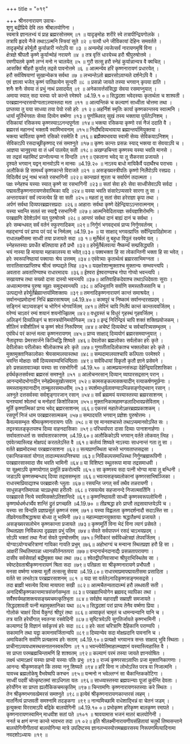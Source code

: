 +++
title = "०१९"

+++
श्रीनरनारायण उवाच-  
शृणु बद्रीप्रिये देवि ततः श्रीबालयोगिना ।  
स्वमात्रे ज्ञानलभ्यं यं प्राह ब्रह्मरसोत्तमम् ॥१ ॥
यादृङ्मोहः शरीरे स्वे तत्रापीन्द्रियगोलके ।  
तत्रापि हृदये नैजे तथाऽऽत्मनि स्त्रियां सुते ॥२ ॥
पत्यौ धने जीविकायां देहिनः समवर्तते ।  
तादृङ्मोहं हरेर्मूतौ कुर्यान्नारी नरोऽपि वा ॥३ ॥
अन्यमोहं त्यजेत्सर्वं नारायणमृषिं विना ।  
क्षेत्रज्ञे श्रीपतौ कृष्णे कुर्यान्मोहं नरायणे ॥४ ॥
तत्र वृत्तिं धारयेच्च हरौ श्रीपुरुषोत्तमे ।  
रमणीयतमे कृष्णे लग्नं मनो न चालयेत् ॥५ ॥
गुरौ सत्सु हरौ स्नेहं कुर्यान्नान्यत्र वै क्वचित् ।  
आसक्तिं श्रीहरौ कुर्यात् तद्रसे पावनोत्तमे ॥६ ॥
आत्मन्येव हरिं कृष्णनारायणं प्रधारयेत् ।  
हरौ सर्वविषयाणां सुखान्येकत्र सर्वथा ॥७ ॥
लभ्यन्तेऽतो ब्रह्मरसोऽवाप्यते दर्शनेऽपि वै ।  
एवं ज्ञात्वा भजेत् कृष्णं पातिव्रत्येन सुन्दरी ॥८ ॥
प्रसन्नो जायते तस्या भगवान् कृपया ह्यति ।  
शनैः शनैः सेवया तं प्रभुं नाथं प्रसादयेत् ॥९ ॥
अनेकावर्त्तसंसिद्धा सेवया रसमाप्नुयात् ।  
अमाया स्यात् सदा यस्याः परे कान्ते रमेश्वरे ॥4.19.१ ०॥
सिद्धदशा भवेदस्याः कृतार्थता च शाश्वती ।  
परब्रह्मानन्दरसयोग्यताऽस्यास्तदा मता ॥११ ॥
आत्यन्तिकं च कल्याणं साध्वीता चोत्तमा तथा ।  
प्राप्तव्या तु यया साध्व्या तया पेयो रसो हरेः ॥१ २॥
अहर्निशं स्मृतिः कार्या कृष्णकान्तस्य स्वात्मनि ।  
धार्या मूर्तिर्भगवतः सेव्या दिव्येन वर्ष्मणा ॥१३॥
पूर्णाब्धिवत् सुखं तस्य भक्ताया पूर्यतेऽनिशम् ।  
रसिकायां रसिकस्य कृष्णस्याऽऽनन्दपूर्णता ॥१४॥
भक्त्या रसिकया कृष्णो रसं नैजं ददाति वै ।  
ब्रह्मरसं महानन्दं भक्तायै स्वामिभावनाम् ॥१५॥
निर्दोषदिव्यभावाया ब्रह्मान्तर्यामियुक्तया ।  
भक्त्या चार्पितया कृष्णो रसिको रसमेति वै ॥१६॥
ब्रह्मैक्यभावया स्वामी सेव्यः सेविकयाऽनिशम् ।  
सेविकाऽपि रसदाच्छ्रीकृष्णाद् रसं समश्नुते ॥१७॥
कृष्णः कान्तः प्रसन्नः स्याद् भक्त्या वा सेवयाऽपि च ।  
आज्ञया चानुवृत्त्या वा तं धर्मं पालयेत् सती ॥१८॥
अखण्डचिन्ता कृष्णस्य यस्या भवति मानसे ।  
सा तद्रसं महामिष्टं प्राप्नोत्यन्या न विन्दति ॥१९॥
एकताना भवेद् या तु सैकरसा प्रजायते ।  
दृश्यते भगवान् यद्वन् मानवोऽपि न मानवः ॥4.19.२० ॥
नाऽस्य बाधो मायिकैर्वै पदार्थैश्च पराभवः ।  
अलौकिकं हि सामर्थ्यं कृष्णकान्ते विराजते ॥२१ ॥
असङ्ख्यस्त्रीपतिः कृष्णो निर्लेपोऽपि रसप्रदः ।  
विदित्वैवं प्रभुं नाथं भजते रसभागिनी ॥२२॥
कान्तव्रतं शूरता च सर्वार्पणं तदात्मता ।  
पक्षः स्नेहश्च यस्याः स्यात् कृष्णे सा रसभागिनी ॥२३॥
सतां सेवा हरेः सेवा साध्वीसेवाऽपि सर्वदा ।  
पद्मावतीकृष्णनारायणसेवात्मिका यदि ॥२४॥
यस्या भवति संसारेऽप्यसारे सारगा तु सा ।  
अन्तरायकरं सर्वं त्यजत्येव हि सा सती ॥२५॥
महतां तु सतां सेवा हरेराज्ञा कृपा तथा ।  
अर्पणं सर्वथा दिव्यपरब्रह्मरसप्रदाः ॥२६॥
आहाराः सर्वथा कृष्णे देहेन्द्रियाऽऽन्तरात्मनाम् ।  
यस्या भवन्ति सततं सा स्याद्वै रसभागिनी ॥२७॥
आत्मनिवेदितायज्ञः सर्वयज्ञशिरोमणिः ।  
परब्रह्मणि देवेशेऽर्पणं यत् पुरुषोत्तमे ॥२८॥
आन्तरं सर्वथा दानं बाह्यं दानं च सर्वथा ।  
हरेः सम्बन्धवत् सर्वं वर्तनं स्फुरणादिकम् ॥२९॥
निर्गुणं भगवद्भावं प्राप्य निर्गुणवर्तनम् ।  
महद्भाग्यं परं प्राप्य परं पदं च निर्मलम् ॥4.19.३० ॥
या साक्षाद् भगवत्प्राप्तिः सर्वेन्द्रियादिहोमजा ।  
राधालक्ष्मीसमा साध्वी तया प्रजायते सदा ॥३ १॥
मूर्तेर्बलं तु बहुधा विपुलं रक्ष्यमेव यत् ।  
स्नेहस्तस्याः प्रवर्धेत बलिष्ठाया हरौ प्रभौ ॥३२॥
हरेर्मूर्तेर्बलवत्या नैष्कर्म्यं सम्प्रसिद्ध्यति ।  
भयं नास्या हि मायाया महाकालस्य वा भवेत्॥३३॥
पक्वभक्ता हि सा त्वेकान्तिनी भक्ता हि सा भवेत् ।  
हरेः स्वरूपनिष्ठायां पक्वायाः श्रेय उत्तमम् ॥३४॥
एवंवेत्र्याः कृतार्थत्वं ब्रह्मरसाभिमग्नता ।  
सारातिसारप्राप्तिश्च श्रीत्वं सम्पद्यते त्विह ॥३५॥
यदक्षरेशान्मुक्ताश्च मुक्तान्यः सम्भवन्त्यपि ।  
अवतारा अवतारिण्यश्च राधारमादयः ॥३६॥
ईश्वरा ईश्वराण्यश्च गोपा गोप्यो भवन्त्यपि ।  
सखायश्च तथा सख्यो दासा दास्यो भवन्त्यपि ॥३७॥
आतिवाहिकदेवाश्च तथाऽधिदेवताः सुराः ।  
अध्यात्मानश्च पुरुषा व्यूहाः समुद्भवन्त्यपि ॥३८॥
अधिभूतानि सर्वाणि समस्ततैजसानि च ।  
उत्पद्यन्ते हरेर्मूर्तेर्ब्रह्मान्तर्यामिशक्तयः ॥३९॥
तमनादिकृष्णनारायणं कान्तं समाश्रयेत् ।  
सर्वानन्दप्रमोदानां निधिं ब्रह्मरसाश्रयम् ॥4.19.४०॥
कामपूरं च निष्कामं सर्वानन्दरसप्रदम् ।  
सङ्गिनं चाऽप्यसङ्गं च भोगिनं भोगवर्जितम् ॥४१॥
लेपिनं चापि निर्लेपं कान्तं कान्तत्ववर्जितम् ।  
वरेण्यं चाऽवरं रम्यं शयानं शयनोज्झितम् ॥४२॥
वधूग्रस्तं च विधुरं गृहस्थं गृहवर्जितम् ।  
अलिङ्गं दिव्यलिङ्गं च शास्त्रयोनिमयोनिकम् ॥४३॥
इन्द्रं निरिन्द्रियं चापि शक्तं शक्तिप्रयोजकम् ।  
शीलिनं स्त्रीशीलिनं च कृष्णं श्वेतं निरूपिणम् ॥४४॥
अचेष्टं दिव्यचेष्टं च सर्वचारित्र्यसम्भृतम् ।  
एवंविधं परं कान्तं मत्वा कृष्णनरायणम् ॥४५॥
प्राप्य साक्षाद् दिव्ययोगं ब्रह्मरसमवाप्नुयात् ।  
नैतादृश्याः प्रेमरसार्जने किञ्चिद्धि शिष्यते ॥४६॥
देवलोका ब्रह्मलोकाः सर्वलोका हरेः कृते ।  
देवीलोकाः परीलोकाः श्रीलोकाश्च हरेः कृते ॥४७॥
गुणातीतादिलोकाश्च भक्तलोका हरेः कृते ।  
मुक्तमुक्तानिकालोकाः श्रेयसामालयास्तथा ॥४८॥
सम्पदामालयाश्चापि कल्पिताः परमेश्वरे ।  
भवन्ति मोक्षदाः सर्वे दिव्यस्वाम्यभिधिष्ठिताः ॥४९॥
सर्वविधायां विकृतौ कृतौ ज्ञाने प्रसेवने ।  
हरेः प्रसन्नतावाञ्च्छा यस्याः सा रसभोगिनी ॥4.19.५० ॥
आत्मप्रयत्नसंरूढा देहेन्द्रियादिशासिका ।  
हर्यर्थकृतसर्वस्वा ब्रह्मरसं समश्नुते ॥५१ ॥
आलोचनरसान् दिव्यान् व्यापारसद्रसान् परान् ।  
आनन्दमोदभोगादीन् स्नेहप्रेमसुखोत्सवान् ॥५२॥
कामसङ्कल्पसक्त्यादीन् रत्याकर्षणमूर्छनाः ।  
समस्तामृतपानादीन् ताम्बूलरसमाधवीम् ॥५३॥
स्पर्शमाधुर्यलावण्याऽभिन्नसङ्गोद्भवान् रसान् ।  
अश्नुते दत्तसर्वस्वा सर्वशृङ्गारजान् रसान् ॥५४॥
सर्वं ब्रह्ममयं यस्यास्तस्या ब्रह्मरसाशनम् ।  
घनश्यामां श्वेतभां च मनोहरां किशोरिकाम् ॥५५॥
मुक्तानिकामहामण्डलादिभावप्रसेविताम् ।  
मूर्तिं कृष्णात्मिकां प्राप्य भवेद् ब्रह्मरसाशनम् ॥६६॥
एकरसं महातेजोऽक्षरब्रह्मप्रकाशकम् ।  
रसपूर्णं निजं धाम परब्रह्मरसात्मकम् ॥५७॥
सम्पादयति भगवान् प्रज्ञेशः पुरुषोत्तमः ।  
कैवल्यसम्भृतः श्रीमत्कृष्णनारायणः पतिः ॥५८॥
स एव मानवश्चास्ते तथाऽप्यमानवोऽस्ति सः ।  
तद्वस्त्रालङ्कृतयश्च दिव्या वाहनदासिकाः ॥५९॥
परिचर्यापरा दासा दिव्याः पानाशनार्हणाः ।  
सर्वावतारधर्ता सः सर्वावतारकारणम् ॥4.19.६०॥
अलौकिकोऽपि भगवान् वर्तते लोकवत् त्विह ।  
एवंवेत्त्र्यास्त्विह मोक्षपदं करतलेऽस्ति वै ॥६१॥
कर्तव्यं शिष्यते नाऽस्याः साधनान्तं गता तु सा ।  
वर्तते ब्रह्ममोदस्था परब्रह्मरसाशना ॥६२॥
सत्यप्राणस्थिता चास्ते भागवताप्तसद्रसा ।  
एकान्तिकसतां योगात् तादात्म्यरूपनिश्चया ॥६३॥
निर्विकल्पसमाधिस्था निर्गुणब्रह्मरूपिणी ।  
परब्रह्मरसास्वादा सैव भवति भामिनी ॥६४॥
या विशिष्टा स्थूलरूपा माया तद्रसमाधवी ।  
या सूक्ष्माऽपि कृष्णयोगात् प्रसूतिं प्रकरोत्यपि ॥६५॥
सा कृष्णस्य सदा पत्नी भोग्या माया तु बन्धिनी ।  
जडाऽपि कृष्णसम्बन्धाद् दिव्या तद्रससम्भृता ॥६६॥
भवत्यसङ्ख्यलोकानां कृष्णरसाभिषञ्जिका ।  
राधारमाप्रियाद्याश्च परब्रह्मरसैः प्लुताः ॥६७॥
रसयन्ति जगत् सर्वं तथैव तन्नरायणी ।  
साधुसङ्गतिमापन्ना चाऽप्रधृष्या हरीतरैः ॥६८॥
रसयत्येव सहजानन्दे निजात्मवर्तिनि ।  
परब्रह्मरसे नित्ये स्वामिसक्तेऽतिशान्तिदे ॥६९॥
कृष्णनिष्ठावती साध्वी कृष्णस्वरूपलोभिनी ।  
कृष्णार्थधर्मधर्त्र्येव शान्तिं द्रुतं प्रगच्छति ॥4.19.७० ॥
तीव्रश्रद्धा हरेः प्राप्तौ तद्रसावाप्तयेऽपि च ।  
यस्याः सा विन्दति प्रज्ञाप्रसूतं कृष्णजं रसम् ॥७१॥
यस्या विह्वलता कृष्णदर्शनादौ सदाऽस्ति सा ।  
तीव्रवेगवतीश्रद्धाश्रया बोध्या तु भामिनी ॥७२॥
महात्म्यज्ञानयुक्तायाः श्रद्धातैक्ष्ण्यं प्रजायते ।  
असङ्ख्यरसलोभेन कृष्णकान्ता प्रजायते ॥७३॥
कृष्णमूर्तिं विना भेदं विना त्यागं प्रसेवते ।  
स्थितप्रज्ञा निर्विकल्पा दृढप्रज्ञा प्रभुं पतिम् ॥७४॥
सेवते सर्वपापघ्नं रसदं चाऽभयप्रदम् ।  
सोऽपि भक्तां तथा नैजां सेवते पुरुषोत्तमीम् ॥७५॥
निर्विकारं सर्वविधक्षेत्रज्ञं लेपवर्जितम् ।  
योग्याऽयोग्यचरित्राणां गायिका गायति प्रभुम् ॥७६॥
अहोभाग्यं च मन्वाना स्थितप्रज्ञा हरौ हि सा ।  
आक्षरीं स्थितिमापन्ना ध्यानकीर्तनतत्परा ॥७७॥
वन्दनार्चनदानाद्यैः प्रसन्नतापरायणा ।  
दासीव सर्वसेवार्हा बद्रीमुक्ता यथा तथा ॥७८॥
श्वेतद्वीपनिवासाभा श्रीपुराभिस्थितेव सा ।  
स्वेष्टदेवताश्रीकृष्णनारायणं श्रिता सदा ॥७९॥
पतिव्रता सा श्रीकृष्णनारायणे प्रभौपतौ ।  
मनसा वर्ष्मणा भक्त्या मूर्तौ तत्सत्सु सेवया ॥4.19.८०॥
राधारमाप्रमापद्मावतीसमा प्रसादिता ।  
वर्तते सा लभतेऽत्र परब्रह्मरसाशनम् ॥८१ ॥
यदा सा वर्ततेऽनादिकृष्णसङ्गमसद्रसे ।  
तदा ब्राह्मी भवत्येव दिव्या मायापरा सखी ॥८२॥
आत्मचैतन्यतादात्म्यं हरौ लब्धवती सती ।  
अनादिश्रीकृष्णकान्तमात्रसंसर्गसम्भृता ॥८३॥
परब्रह्माभियोगेन ब्रह्मवद् व्यापिका तथा ।  
सर्वैश्वर्यमहाशक्त्यसङ्ख्यचमत्कृतिभृता ॥८४॥
सर्वज्ञेव महाराज्ञी सम्राज्ञी समजायते ।  
सिद्धदशावती पत्नी महामुक्तानिका यथा ॥८५॥
सिद्धदशां परां प्राप्य तेनैव वर्ष्मणा प्रिया ।  
गोलोकं चाक्षरं दिव्यं वैकुण्ठं श्रीपुरं तथा ॥८६॥
अव्याकृतं चामृतं च धामन्यन्यानि यानि च ।  
तत्र याति हरेर्योगात् स्वतन्त्रा रसवेदिनी ॥८७॥
सृष्टित्रयेऽपि सुगतिर्जायते कृष्णभामिनी ।  
कल्याणदं हि विज्ञानं सर्वकृत्त्वं हरेः सदा ॥८८॥
हरेः सतां चरित्राणि दैहिकानि पराण्यपि ।  
सकामानि तथा यद्वा कामनावर्जितान्यपि ॥८९॥
दिव्यान्येव सदा मोक्षप्रदानि पावनानि च ।  
अमायिकानि सर्वाणि प्रत्यक्षस्य हरेः सताम् ॥4.19.९०॥
प्रत्यक्षो भगवानत्र सन्तः साक्षाद् भुवि स्थिताः ।  
प्राचीनाऽव्ययधामस्थसनातनस्वरूपिणः ॥९ १॥
भवन्त्येवेतिमाहात्म्यज्ञानं यस्यास्त्विहास्ति वै ।  
सा प्राप्ता परमब्रह्मचिन्तामणिं हि शाश्वतम् ॥९२॥
कल्याणं परमं तस्या जायते ज्ञानयोषितः ।  
लक्ष्यं धामाऽक्षरं यस्याः प्राप्यो यस्याः पतिः प्रभुः ॥९३॥
राज्यं कृष्णरसाऽवाप्तिः प्रजा मुक्तानिकागणाः ।  
आनन्दः श्रीकृष्णसङ्गे किं तस्या ननु शिष्यते ॥९४॥
हरिं विना न लोभोऽस्ति परत्र वा निजात्मनि ।  
यावच्च ब्रह्मलोकेषु वैभवेष्वपि कश्चन ॥९५॥
यन्मनो न भवेल्लग्नं सा चैकान्तिककोटिगा ।  
साध्वीं पदवीं चोत्कृष्टतमां साऽधिगता यतः ॥९६॥
साध्व्यास्तस्या ब्रह्मपत्न्याः पूजां कुर्वन्ति देवताः ।  
हरेर्योगेन सा प्राप्ता ह्यलौकिकचमत्कृतिम् ॥९७॥
चिन्तामणिः कृष्णनारायणस्तस्याः करे स्थितः ।  
तेन श्रीकृष्णभगवत्प्रेमरसं समश्नुते ॥९८॥
इत्येवं श्रीकृष्णनारायणकान्तरसं त्वहम् ।  
मातर्नित्यं प्राप्तवती समश्नामि तदङ्कगा ॥९९॥
नान्यमिच्छामि राधेशाद्भिन्नं वा चेतनं जडम् ।  
इत्युक्त्वा विररामाऽपि बद्रिके बालयोगिनी ॥4.19.१० ०॥
प्रभोकृष्ण हरिकृष्ण बालकृष्ण रमापते ।  
कृष्णनारायणस्वामिन् माधवीश सतां पते ॥१०१ ॥
श्रावयामास भजनं मातरं बालयोगिनी ।  
ननर्त च क्षणं मग्ना कान्ते भावभरा तदा ॥१ ०२॥
इति श्रीलक्ष्मीनारायणीयसंहितायां चतुर्थे तिष्यसन्ताने बालयोगिनीगीतायां बालयोगिन्या मात्रे उपदिष्टस्य ज्ञानलभ्यस्योत्तमब्रह्मरसस्य निरूपणमित्यादिनामा नवदशोऽध्यायः ॥१९ ॥
    
